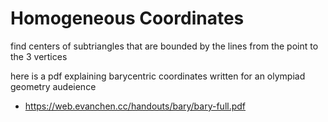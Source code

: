 # Homogeneous Coordinates

find centers of subtriangles that are bounded by the lines from the point to the 3 vertices

here is a pdf explaining barycentric coordinates written for an olympiad geometry audeience 
- https://web.evanchen.cc/handouts/bary/bary-full.pdf
